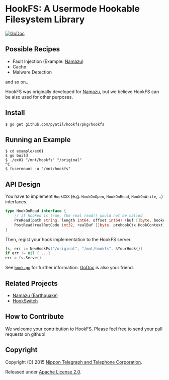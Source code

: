 # HookFS: A Usermode Hookable Filesystem Library

[![GoDoc](https://godoc.org/github.com/osrg/hookfs?status.svg)](https://godoc.org/github.com/osrg/hookfs)

## Possible Recipes

* Fault Injection (Example: [Namazu](https://github.com/osrg/namazu))
* Cache
* Malware Detection

and so on..

HookFS was originally developed for [Namazu](https://github.com/osrg/namazu), but we believe HookFS can be also used for other purposes.

## Install

    $ go get github.com/pyatil/hookfs/pkg/hookfs

## Running an Example

    $ cd example/ex01
    $ go build
    $ ./ex01 "/mnt/hookfs" "/original"
	^C
    $ fusermount -u "/mnt/hookfs"

## API Design
You have to implement `HookXXX` (e.g. `HookOnOpen`, `HookOnRead`, `HookOnWrite`, ..)  interfaces.

```go
type HookOnRead interface {
	// if hooked is true, the real read() would not be called	
	PreRead(path string, length int64, offset int64) (buf []byte, hooked bool, ctx HookContext, err error)
	PostRead(realRetCode int32, realBuf []byte, prehookCtx HookContext) (buf []byte, hooked bool, err error)
}
```
	
Then, regist your hook implementation to the HookFS server.

```go
fs, err := NewHookFs("/original", "/mnt/hookfs", &YourHook{})
if err != nil { .. }
err = fs.Serve()
```

See [`hook.go`](hookfs/hook.go) for further information. [GoDoc](https://godoc.org/github.com/osrg/hookfs) is also your friend.

## Related Projects
* [Namazu (Earthquake)](https://github.com/osrg/namazu)
* [HookSwitch](https://github.com/osrg/hookswitch)

## How to Contribute
We welcome your contribution to HookFS.
Please feel free to send your pull requests on github!

## Copyright
Copyright (C) 2015 [Nippon Telegraph and Telephone Corporation](http://www.ntt.co.jp/index_e.html).

Released under [Apache License 2.0](LICENSE).
